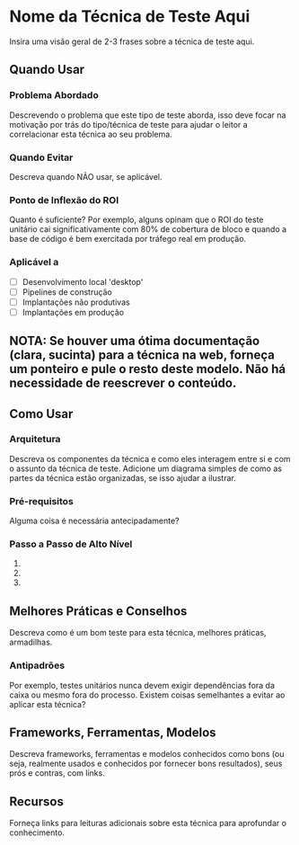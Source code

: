 # Nome da Técnica de Teste Aqui

Insira uma visão geral de 2-3 frases sobre a técnica de teste aqui.

## Quando Usar

### Problema Abordado

Descrevendo o problema que este tipo de teste aborda, isso deve focar na motivação por trás do tipo/técnica de teste para ajudar o leitor a correlacionar esta técnica ao seu problema.

### Quando Evitar

Descreva quando NÃO usar, se aplicável.

### Ponto de Inflexão do ROI

Quanto é suficiente? Por exemplo, alguns opinam que o ROI do teste unitário cai significativamente com 80% de cobertura de bloco e quando a base de código é bem exercitada por tráfego real em produção.

### Aplicável a

- [ ] Desenvolvimento local 'desktop'
- [ ] Pipelines de construção
- [ ] Implantações não produtivas
- [ ] Implantações em produção

## NOTA: Se houver uma ótima documentação (clara, sucinta) para a técnica na web, forneça um ponteiro e pule o resto deste modelo. Não há necessidade de reescrever o conteúdo.

## Como Usar

### Arquitetura

Descreva os componentes da técnica e como eles interagem entre si e com o assunto da técnica de teste. Adicione um diagrama simples de como as partes da técnica estão organizadas, se isso ajudar a ilustrar.

### Pré-requisitos

Alguma coisa é necessária antecipadamente?

### Passo a Passo de Alto Nível

1.
1.
1.

## Melhores Práticas e Conselhos

Descreva como é um bom teste para esta técnica, melhores práticas, armadilhas.

### Antipadrões

Por exemplo, testes unitários nunca devem exigir dependências fora da caixa ou mesmo fora do processo. Existem coisas semelhantes a evitar ao aplicar esta técnica?

## Frameworks, Ferramentas, Modelos

Descreva frameworks, ferramentas e modelos conhecidos como bons (ou seja, realmente usados e conhecidos por fornecer bons resultados), seus prós e contras, com links.

## Recursos

Forneça links para leituras adicionais sobre esta técnica para aprofundar o conhecimento.
